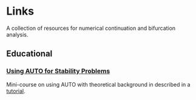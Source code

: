 # Links

A collection of resources for numerical continuation and bifurcation analysis.

## Educational

### [Using AUTO for Stability Problems](http://www.dam.brown.edu/people/sandsted/auto.php)

Mini-course on using AUTO with theoretical background in
described in a [tutorial](http://www.dam.brown.edu/people/sandsted/auto/auto-tutorial.pdf).
